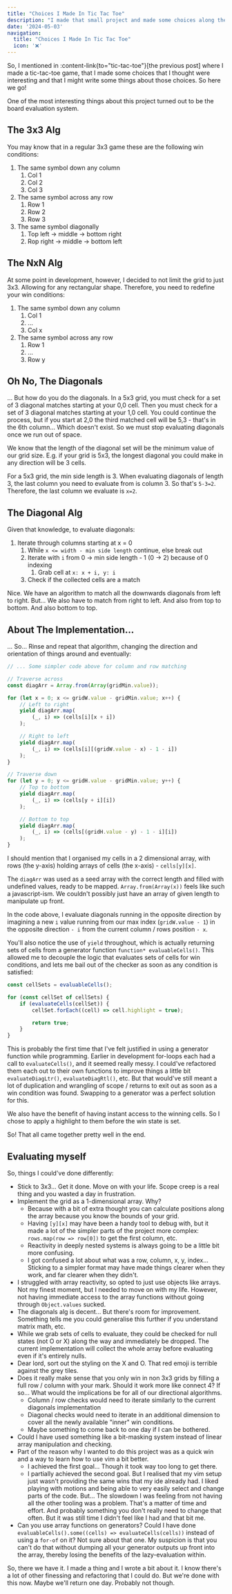 ```yaml
---
title: "Choices I Made In Tic Tac Toe"
description: "I made that small project and made some choices along the way."
date: '2024-05-03'
navigation:
  title: "Choices I Made In Tic Tac Toe"
  icon: '❌'
---
```


So, I mentioned in :content-link{to="tic-tac-toe"}[the previous post] where I made a tic-tac-toe game, that I made some choices that I thought were interesting and that I might write some things about those choices. So here we go!

<!--more-->

One of the most interesting things about this project turned out to be the board evaluation system.

## The 3x3 Alg

You may know that in a regular 3x3 game these are the following win conditions:

1. The same symbol down any column
   1. Col 1
   2. Col 2
   3. Col 3
2. The same symbol across any row
   1. Row 1
   2. Row 2
   3. Row 3
3. The same symbol diagonally
   1. Top left -> middle -> bottom right
   2. Rop right -> middle -> bottom left

## The NxN Alg

At some point in development, however, I decided to not limit the grid to just 3x3. Allowing for any rectangular shape. Therefore, you need to redefine your win conditions:

1. The same symbol down any column
   1. Col 1
   2. ...
   3. Col x
2. The same symbol across any row
   1. Row 1
   2. ...
   3. Row y

## Oh No, The Diagonals

... But how do you do the diagonals. In a 5x3 grid, you must check for a set of 3 diagonal matches starting at your 0,0 cell. Then you must check for a set of 3 diagonal matches starting at your 1,0 cell. You could continue the process, but if you start at 2,0 the third matched cell will be 5,3 - that's in the 6th column... Which doesn't exist. So we must stop evaluating diagonals once we run out of space.

We know that the length of the diagonal set will be the minimum value of our grid size. E.g. if your grid is 5x3, the longest diagonal you could make in any direction will be 3 cells.

For a 5x3 grid, the min side length is 3. When evaluating diagonals of length 3, the last column you need to evaluate from is column 3. So that's `5-3=2`. Therefore, the last column we evaluate is `x=2`.

## The Diagonal Alg

Given that knowledge, to evaluate diagonals:

1. Iterate through columns starting at x = 0
   1. While `x <= width - min side length` continue, else break out
   2. Iterate with `i` from 0 -> min side length - 1 (0 -> 2) because of 0 indexing
      1. Grab cell at `x: x + i, y: i`
   3. Check if the collected cells are a match

Nice. We have an algorithm to match all the downwards diagonals from left to right. But... We also have to match from right to left. And also from top to bottom. And also bottom to top.

## About The Implementation...

... So... Rinse and repeat that algorithm, changing the direction and orientation of things around and eventually:

```js
// ... Some simpler code above for column and row matching

// Traverse across
const diagArr = Array.from(Array(gridMin.value));

for (let x = 0; x <= gridW.value - gridMin.value; x++) {
    // Left to right
    yield diagArr.map(
        (_, i) => (cells[i][x + i])
    );

    // Right to left
    yield diagArr.map(
        (_, i) => (cells[i][(gridW.value - x) - 1 - i])
    );
}

// Traverse down
for (let y = 0; y <= gridH.value - gridMin.value; y++) {
    // Top to bottom
    yield diagArr.map(
        (_, i) => (cells[y + i][i])
    );

    // Bottom to top
    yield diagArr.map(
        (_, i) => (cells[(gridH.value - y) - 1 - i][i])
    );
}
```

I should mention that I organised my cells in a 2 dimensional array, with rows (the y-axis) holding arrays of cells (the x-axis) - `cells[y][x]`.

The `diagArr` was used as a seed array with the correct length and filled with undefined values, ready to be mapped. `Array.from(Array(x))` feels like such a javascript-ism. We couldn't possibly just have an array of given length to manipulate up front.

In the code above, I evaluate diagonals running in the opposite direction by imagining a new `i` value running from our max index (`gridW.value - 1`) in the opposite direction `- i` from the current column / rows position `- x`.

You'll also notice the use of `yield` throughout, which is actually returning sets of cells from a generator function `function* evaluableCells()`. This allowed me to decouple the logic that evaluates sets of cells for win conditions, and lets me bail out of the checker as soon as any condition is satisfied:

```js
const cellSets = evaluableCells();

for (const cellSet of cellSets) {
    if (evaluateCells(cellSet)) {
        cellSet.forEach((cell) => cell.highlight = true);

        return true;
    }
}
```

This is probably the first time that I've felt justified in using a generator function while programming. Earlier in development for-loops each had a call to `evaluateCells()`, and it seemed really messy. I could've refactored them each out to their own functions to improve things a little bit `evaluateDiagLtr()`, `evaluateDiagRtl()`, etc. But that would've still meant a lot of duplication and wrangling of scope / returns to exit out as soon as a win condition was found. Swapping to a generator was a perfect solution for this.

We also have the benefit of having instant access to the winning cells. So I chose to apply a highlight to them before the win state is set.

So! That all came together pretty well in the end.

## Evaluating myself

So, things I could've done differently:

- Stick to 3x3... Get it done. Move on with your life. Scope creep is a real thing and you wasted a day in frustration.
- Implement the grid as a 1-dimensional array. Why?
  - Because with a bit of extra thought you can calculate positions along the array because you know the bounds of your grid.
  - Having `[y][x]` may have been a handy tool to debug with, but it made a lot of the simpler parts of the project more complex: `rows.map(row => row[0])` to get the first column, etc.
  - Reactivity in deeply nested systems is always going to be a little bit more confusing.
  - I got confused a lot about what was a row, column, x, y, index... Sticking to a simpler format may have made things clearer when they work, and far clearer when they didn't.
- I struggled with array reactivity, so opted to just use objects like arrays. Not my finest moment, but I needed to move on with my life. However, not having immediate access to the array functions without going through `Object.values` sucked.
- The diagonals alg is decent... But there's room for improvement. Something tells me you could generalise this further if you understand matrix math, etc.
- While we grab sets of cells to evaluate, they could be checked for null states (not O or X) along the way and immediately be dropped. The current implementation will collect the whole array before evaluating even if it's entirely nulls.
- Dear lord, sort out the styling on the X and O. That red emoji is terrible against the grey tiles.
- Does it really make sense that you only win in non 3x3 grids by filling a full row / column with your mark. Should it work more like connect 4? If so... What would the implications be for all of our directional algorithms.
  - Column / row checks would need to iterate similarly to the current diagonals implementation
  - Diagonal checks would need to iterate in an additional dimension to cover all the newly available "inner" win conditions.
  - Maybe something to come back to one day if I can be bothered.
- Could I have used something like a bit-masking system instead of linear array manipulation and checking.
- Part of the reason why I wanted to do this project was as a quick win and a way to learn how to use vim a bit better.
  - I achieved the first goal... Though it took way too long to get there.
  - I partially achieved the second goal. But I realised that my vim setup just wasn't providing the same wins that my ide already had. I liked playing with motions and being able to very easily select and change parts of the code. But... The slowdown I was feeling from not having all the other tooling was a problem. That's a matter of time and effort. And probably something you don't really need to change that often. But it was still time I didn't feel like I had and that bit me.
- Can you use array functions on generators? Could I have done `evaluableCells().some((cells) => evaluateCells(cells))` instead of using a `for-of` on it? Not sure about that one. My suspicion is that you can't do that without dumping all your generator outputs up front into the array, thereby losing the benefits of the lazy-evaluation within.

So, there we have it. I made a thing and I wrote a bit about it. I know there's a lot of other finessing and refactoring that I could do. But we're done with this now. Maybe we'll return one day. Probably not though.